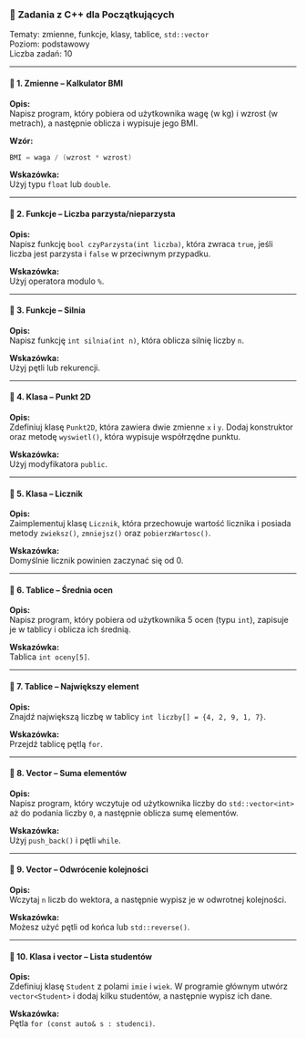 ### 📘 **Zadania z C++ dla Początkujących**

Tematy: zmienne, funkcje, klasy, tablice, `std::vector`  
Poziom: podstawowy  
Liczba zadań: 10

---

#### 🔹 1. Zmienne – Kalkulator BMI

**Opis:**  
Napisz program, który pobiera od użytkownika wagę (w kg) i wzrost (w metrach), a następnie oblicza i wypisuje jego BMI.

**Wzór:**  
```cpp
BMI = waga / (wzrost * wzrost)
```

**Wskazówka:**  
Użyj typu `float` lub `double`.

---

#### 🔹 2. Funkcje – Liczba parzysta/nieparzysta

**Opis:**  
Napisz funkcję `bool czyParzysta(int liczba)`, która zwraca `true`, jeśli liczba jest parzysta i `false` w przeciwnym przypadku.

**Wskazówka:**  
Użyj operatora modulo `%`.

---

#### 🔹 3. Funkcje – Silnia

**Opis:**  
Napisz funkcję `int silnia(int n)`, która oblicza silnię liczby `n`.

**Wskazówka:**  
Użyj pętli lub rekurencji.

---

#### 🔹 4. Klasa – Punkt 2D

**Opis:**  
Zdefiniuj klasę `Punkt2D`, która zawiera dwie zmienne `x` i `y`. Dodaj konstruktor oraz metodę `wyswietl()`, która wypisuje współrzędne punktu.

**Wskazówka:**  
Użyj modyfikatora `public`.

---

#### 🔹 5. Klasa – Licznik

**Opis:**  
Zaimplementuj klasę `Licznik`, która przechowuje wartość licznika i posiada metody `zwieksz()`, `zmniejsz()` oraz `pobierzWartosc()`.

**Wskazówka:**  
Domyślnie licznik powinien zaczynać się od 0.

---

#### 🔹 6. Tablice – Średnia ocen

**Opis:**  
Napisz program, który pobiera od użytkownika 5 ocen (typu `int`), zapisuje je w tablicy i oblicza ich średnią.

**Wskazówka:**  
Tablica `int oceny[5]`.

---

#### 🔹 7. Tablice – Największy element

**Opis:**  
Znajdź największą liczbę w tablicy `int liczby[] = {4, 2, 9, 1, 7}`.

**Wskazówka:**  
Przejdź tablicę pętlą `for`.

---

#### 🔹 8. Vector – Suma elementów

**Opis:**  
Napisz program, który wczytuje od użytkownika liczby do `std::vector<int>` aż do podania liczby `0`, a następnie oblicza sumę elementów.

**Wskazówka:**  
Użyj `push_back()` i pętli `while`.

---

#### 🔹 9. Vector – Odwrócenie kolejności

**Opis:**  
Wczytaj `n` liczb do wektora, a następnie wypisz je w odwrotnej kolejności.

**Wskazówka:**  
Możesz użyć pętli od końca lub `std::reverse()`.

---

#### 🔹 10. Klasa i vector – Lista studentów

**Opis:**  
Zdefiniuj klasę `Student` z polami `imie` i `wiek`. W programie głównym utwórz `vector<Student>` i dodaj kilku studentów, a następnie wypisz ich dane.

**Wskazówka:**  
Pętla `for (const auto& s : studenci)`.
